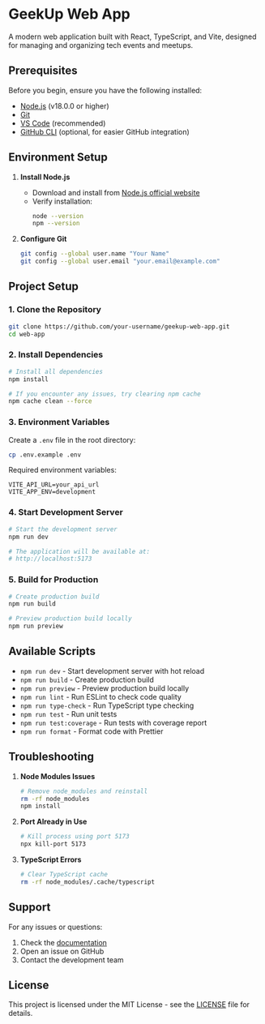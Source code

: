 # GeekUp Web App

A modern web application built with React, TypeScript, and Vite, designed for managing and organizing tech events and meetups.

## Prerequisites

Before you begin, ensure you have the following installed:
- [Node.js](https://nodejs.org/) (v18.0.0 or higher)
- [Git](https://git-scm.com/)
- [VS Code](https://code.visualstudio.com/) (recommended)
- [GitHub CLI](https://cli.github.com/) (optional, for easier GitHub integration)

## Environment Setup

1. **Install Node.js**
   - Download and install from [Node.js official website](https://nodejs.org/)
   - Verify installation:
     ```bash
     node --version
     npm --version
     ```

2. **Configure Git**
   ```bash
   git config --global user.name "Your Name"
   git config --global user.email "your.email@example.com"
   ```

## Project Setup

### 1. Clone the Repository

```bash
git clone https://github.com/your-username/geekup-web-app.git
cd web-app
```

### 2. Install Dependencies

```bash
# Install all dependencies
npm install

# If you encounter any issues, try clearing npm cache
npm cache clean --force
```

### 3. Environment Variables

Create a `.env` file in the root directory:

```bash
cp .env.example .env
```

Required environment variables:
```
VITE_API_URL=your_api_url
VITE_APP_ENV=development
```

### 4. Start Development Server

```bash
# Start the development server
npm run dev

# The application will be available at:
# http://localhost:5173
```

### 5. Build for Production

```bash
# Create production build
npm run build

# Preview production build locally
npm run preview
```

## Available Scripts

- `npm run dev` - Start development server with hot reload
- `npm run build` - Create production build
- `npm run preview` - Preview production build locally
- `npm run lint` - Run ESLint to check code quality
- `npm run type-check` - Run TypeScript type checking
- `npm run test` - Run unit tests
- `npm run test:coverage` - Run tests with coverage report
- `npm run format` - Format code with Prettier
<!-- 
## Development Guidelines

1. **Code Style**
   - Follow the ESLint and Prettier configurations
   - Use TypeScript for all new files
   - Write meaningful commit messages

2. **Git Workflow**
   ```bash
   # Create a new branch
   git checkout -b feature/your-feature-name

   # After making changes
   git add .
   git commit -m "feat: your feature description"
   git push origin feature/your-feature-name
   ```

3. **Testing**
   - Write tests for new features
   - Maintain test coverage above 80%
   - Run tests before committing -->

## Troubleshooting

1. **Node Modules Issues**
   ```bash
   # Remove node_modules and reinstall
   rm -rf node_modules
   npm install
   ```

2. **Port Already in Use**
   ```bash
   # Kill process using port 5173
   npx kill-port 5173
   ```

3. **TypeScript Errors**
   ```bash
   # Clear TypeScript cache
   rm -rf node_modules/.cache/typescript
   ```

## Support

For any issues or questions:
1. Check the [documentation](docs/)
2. Open an issue on GitHub
3. Contact the development team

## License

This project is licensed under the MIT License - see the [LICENSE](LICENSE) file for details.
<!-- 
# React + TypeScript + Vite

This template provides a minimal setup to get React working in Vite with HMR and some ESLint rules.

Currently, two official plugins are available:

- [@vitejs/plugin-react](https://github.com/vitejs/vite-plugin-react/blob/main/packages/plugin-react) uses [Babel](https://babeljs.io/) for Fast Refresh
- [@vitejs/plugin-react-swc](https://github.com/vitejs/vite-plugin-react/blob/main/packages/plugin-react-swc) uses [SWC](https://swc.rs/) for Fast Refresh

## Expanding the ESLint configuration

If you are developing a production application, we recommend updating the configuration to enable type-aware lint rules:

```js
export default tseslint.config({
  extends: [
    // Remove ...tseslint.configs.recommended and replace with this
    ...tseslint.configs.recommendedTypeChecked,
    // Alternatively, use this for stricter rules
    ...tseslint.configs.strictTypeChecked,
    // Optionally, add this for stylistic rules
    ...tseslint.configs.stylisticTypeChecked,
  ],
  languageOptions: {
    // other options...
    parserOptions: {
      project: ['./tsconfig.node.json', './tsconfig.app.json'],
      tsconfigRootDir: import.meta.dirname,
    },
  },
})
```

You can also install [eslint-plugin-react-x](https://github.com/Rel1cx/eslint-react/tree/main/packages/plugins/eslint-plugin-react-x) and [eslint-plugin-react-dom](https://github.com/Rel1cx/eslint-react/tree/main/packages/plugins/eslint-plugin-react-dom) for React-specific lint rules:

```js
// eslint.config.js
import reactX from 'eslint-plugin-react-x'
import reactDom from 'eslint-plugin-react-dom'

export default tseslint.config({
  plugins: {
    // Add the react-x and react-dom plugins
    'react-x': reactX,
    'react-dom': reactDom,
  },
  rules: {
    // other rules...
    // Enable its recommended typescript rules
    ...reactX.configs['recommended-typescript'].rules,
    ...reactDom.configs.recommended.rules,
  },
})
``` -->
